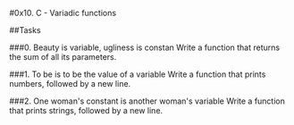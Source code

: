 #0x10. C - Variadic functions

##Tasks

###0. Beauty is variable, ugliness is constan
Write a function that returns the sum of all its parameters.

###1. To be is to be the value of a variable
Write a function that prints numbers, followed by a new line.

###2. One woman's constant is another woman's variable
Write a function that prints strings, followed by a new line.


